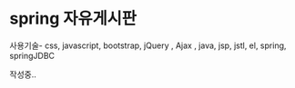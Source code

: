 # spring 자유게시판

사용기술- css, javascript, bootstrap, jQuery , Ajax , java, jsp, jstl, el, spring, springJDBC

작성중..
